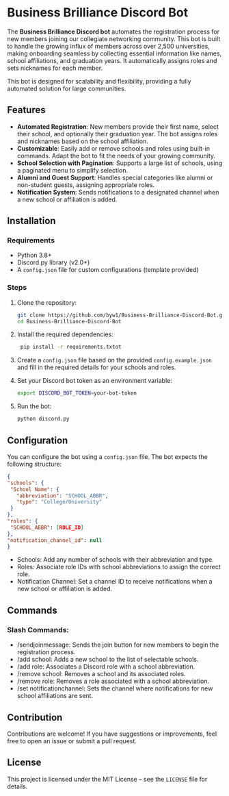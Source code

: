 # Business Brilliance Discord Bot

The **Business Brilliance Discord bot** automates the registration process for new members joining our collegiate networking community. This bot is built to handle the growing influx of members across over 2,500 universities, making onboarding seamless by collecting essential information like names, school affiliations, and graduation years. It automatically assigns roles and sets nicknames for each member.

This bot is designed for scalability and flexibility, providing a fully automated solution for large communities.

## Features

- **Automated Registration**: New members provide their first name, select their school, and optionally their graduation year. The bot assigns roles and nicknames based on the school affiliation.
- **Customizable**: Easily add or remove schools and roles using built-in commands. Adapt the bot to fit the needs of your growing community.
- **School Selection with Pagination**: Supports a large list of schools, using a paginated menu to simplify selection.
- **Alumni and Guest Support**: Handles special categories like alumni or non-student guests, assigning appropriate roles.
- **Notification System**: Sends notifications to a designated channel when a new school or affiliation is added.

## Installation

### Requirements

- Python 3.8+
- Discord.py library (v2.0+)
- A `config.json` file for custom configurations (template provided)

### Steps

1. Clone the repository:
   ```bash
   git clone https://github.com/byw1/Business-Brilliance-Discord-Bot.git
   cd Business-Brilliance-Discord-Bot

2. Install the required dependencies:
   ```bash
    pip install -r requirements.txtot

3. Create a `config.json` file based on the provided `config.example.json` and fill in the required details for your schools and roles.

4. Set your Discord bot token as an environment variable:
   ```bash
   export DISCORD_BOT_TOKEN=your-bot-token

5. Run the bot:
   ```bash
   python discord.py

## Configuration
You can configure the bot using a `config.json` file. The bot expects the following structure:
   ```json
{
  "schools": {
    "School Name": {
      "abbreviation": "SCHOOL_ABBR",
      "type": "College/University"
    }
  },
  "roles": {
    "SCHOOL_ABBR": [ROLE_ID]
  },
  "notification_channel_id": null
}
```
- Schools: Add any number of schools with their abbreviation and type.
- Roles: Associate role IDs with school abbreviations to assign the correct role.
- Notification Channel: Set a channel ID to receive notifications when a new school or affiliation is added.

## Commands
### Slash Commands:
- /sendjoinmessage: Sends the join button for new members to begin the registration process.
- /add school: Adds a new school to the list of selectable schools.
- /add role: Associates a Discord role with a school abbreviation.
- /remove school: Removes a school and its associated roles.
- /remove role: Removes a role associated with a school abbreviation.
- /set notificationchannel: Sets the channel where notifications for new school affiliations are sent.

## Contribution
Contributions are welcome! If you have suggestions or improvements, feel free to open an issue or submit a pull request.

## License
This project is licensed under the MIT License – see the `LICENSE` file for details.
